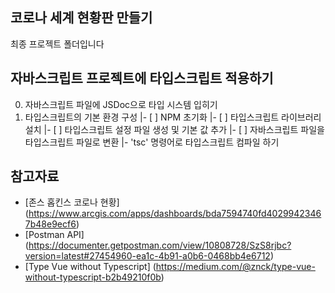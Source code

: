 ## 코로나 세계 현황판 만들기

최종 프로젝트 폴더입니다

## 자바스크립트 프로젝트에 타입스크립트 적용하기

0. 자바스크립트 파일에 JSDoc으로 타입 시스템 입히기
1. 타입스크립트의 기본 환경 구성
   |- [ ] NPM 초기화
   |- [ ] 타입스크립트 라이브러리 설치
   |- [ ] 타입스크립트 설정 파일 생성 및 기본 값 추가
   |- [ ] 자바스크립트 파일을 타입스크립트 파일로 변환
   |- 'tsc' 명령어로 타입스크립트 컴파일 하기

## 참고자료

- [존스 홉킨스 코로나 현황] (https://www.arcgis.com/apps/dashboards/bda7594740fd40299423467b48e9ecf6)
- [Postman API] (https://documenter.getpostman.com/view/10808728/SzS8rjbc?version=latest#27454960-ea1c-4b91-a0b6-0468bb4e6712)
- [Type Vue without Typescript] (https://medium.com/@znck/type-vue-without-typescript-b2b49210f0b)
